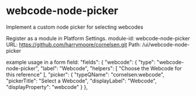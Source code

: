 # webcode-node-picker
Implement a custom node picker for selecting webcodes

Register as a module in Platform Settings.
module-id: webcode-node-picker
URL: https://github.com/harrymoore/cornelsen.git
Path: /ui/webcode-node-picker

example usage in a form field:
    "fields": {
        "webcode": {
            "type": "webcode-node-picker",
            "label": "Webcode",
            "helpers": [
                "Choose the Webcode for this reference"
            ],
            "picker": {
                "typeQName": "cornelsen:webcode",
                "pickerTitle": "Select a Webcode",
                "displayLabel": "Webcode",
                "displayProperty": "webcode"
            }
        },
 